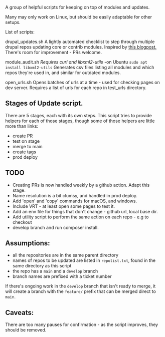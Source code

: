 A group of helpful scripts for keeping on top of modules and updates.

Many may only work on Linux, but should be easily adaptable for other setups.

List of scripts:

drupal_updates.sh
A lightly automated checklist to step through multiple drupal repos updating
core or contrib modules. Inspired by [this blogpost.](https://blog.danslimmon.com/2019/07/15/do-nothing-scripting-the-key-to-gradual-automation/)
There's room for improvement - PRs welcome.

module_audit.sh
*Requires curl and libxml2-utils* -on Ubuntu `sudo apt install libxml2-utils`
Generates csv files listing all modules and which repos they're used in,
and similar for outdated modules.

open_urls.sh
Opens batches of urls at a time - used for checking pages on dev server.
Requires a list of urls for each repo in test_urls directory.

## Stages of Update script.
There are 5 stages, each with its own steps. This script tries to provide
helpers for each of those stages, though some of those helpers are little
more than links:
* create PR
* test on stage
* merge to main
* create tags
* prod deploy

## TODO
* Creating PRs is now handled weekly by a github action. Adapt this stage.
* Name resolution is a bit clumsy, and handled in prod deploy.
* Add 'open' and 'copy' commands for macOS, and windows.
* Include VRT - at least open some pages to test it.
* Add an env file for things that don't change - github url, local base dir.
* Add utility script to perform the same action on each repo - e.g to checkout
* develop branch and run composer install.

## Assumptions:
* all the repositories are in the same parent directory
* names of repos to be updated are listed in `repolist.txt`, found in the same
directory as this script
* the repo has a `main` and a `develop` branch
* branch names are prefixed with a ticket number

If there's ongoing work in the `develop` branch that isn't ready to merge, it
will create a branch with the `feature/` prefix that can be merged direct to
`main`.

## Caveats:
There are too many pauses for confirmation - as the script improves, they
should be removed.

